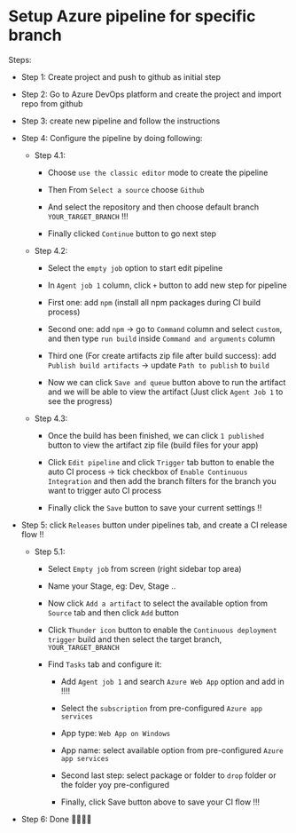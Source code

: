 # Setup Azure pipeline for specific branch

Steps:

  - Step 1: Create project and push to github as initial step

  - Step 2: Go to Azure DevOps platform and create the project and import repo from github

  - Step 3: create new pipeline and follow the instructions

  - Step 4: Configure the pipeline by doing following:

    - Step 4.1:
    
      - Choose `use the classic editor` mode to create the pipeline

      - Then From `Select a source` choose `Github`

      - And select the repository and then choose default branch `YOUR_TARGET_BRANCH` !!!

      - Finally clicked `Continue` button to go next step

    - Step 4.2:

      - Select the `empty job` option to start edit pipeline

      - In `Agent job 1` column, click `+` button to add new step for pipeline

      - First one: add `npm` (install all npm packages during CI build process)

      - Second one: add `npm` -> go to `Command` column and select `custom`, and then type `run build` inside `Command and arguments` column

      - Third one (For create artifacts zip file after build success): add `Publish build artifacts` -> update `Path to publish` to `build` 

      - Now we can click `Save and queue` button above to run the artifact and we will be able to view the artifact (Just click `Agent Job 1` to see the progress)

    - Step 4.3:

      - Once the build has been finished, we can click `1 published` button to view the artifact zip file (build files for your app)

      - Click `Edit pipeline` and click `Trigger` tab button to enable the auto CI process -> tick checkbox of `Enable Continuous Integration` and then add the branch filters for the branch you want to trigger auto CI process

      - Finally click the `Save` button to save your current settings !!

  - Step 5: click `Releases` button under pipelines tab, and create a CI release flow !!

    - Step 5.1:

      - Select `Empty job` from screen (right sidebar top area)

      - Name your Stage, eg: Dev, Stage ..

      - Now click `Add a artifact` to select the available option from `Source` tab and then click `Add` button

      - Click `Thunder icon` button to enable the `Continuous deployment trigger` build and then select the target branch, `YOUR_TARGET_BRANCH`

      - Find `Tasks` tab and configure it:

        - Add `Agent job 1` and search `Azure Web App` option and add in !!!!

        - Select the `subscription` from pre-configured `Azure app services`

        - App type: `Web App on Windows`

        - App name: select available option from pre-configured `Azure app services`

        - Second last step: select package or folder  to `drop` folder or the folder yoy pre-configured

        - Finally, click Save button above to save your CI flow !!!

  - Step 6: Done 🚀🚀🚀🚀